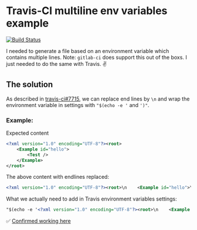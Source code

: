 # Travis-CI multiline env variables example

[![Build Status](https://travis-ci.com/GabLeRoux/travis-multiline-env-example.svg?branch=master)](https://travis-ci.com/GabLeRoux/travis-multiline-env-example)

I needed to generate a file based on an environment variable which contains multiple lines. Note: `gitlab-ci` does support this out of the boxs. I just needed to do the same with Travis. :v:

## The solution

As described in [travis-ci#7715](https://github.com/travis-ci/travis-ci/issues/7715#issuecomment-362536708), we can replace end lines by `\n` and wrap the environment variable in settings with `"$(echo -e '` and `')"`.

### Example:

Expected content

```xml
<?xml version="1.0" encoding="UTF-8"?><root>
    <Example id="hello">
        <Test />
    </Example>
</root>
```

The above content with endlines replaced:

```xml
<?xml version="1.0" encoding="UTF-8"?><root>\n    <Example id="hello">\n        <Test />\n    </Example>\n</root>
```

What we actually need to add in Travis environment variables settings:

```xml
"$(echo -e '<?xml version="1.0" encoding="UTF-8"?><root>\n    <Example id="hello">\n        <Test />\n    </Example>\n</root>')"
```

:white_check_mark: [Confirmed working here](https://travis-ci.com/GabLeRoux/travis-multiline-env-example)
